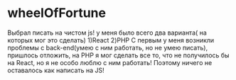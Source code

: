 # wheelOfFortune

Выбрал писать на чистом js!
у меня было всего два варианта( на которых мог это сделать)
1)React 
2)PHP
С первым у меня возникли проблемы с back-end(умею с ним работать, но не умею писать),
пришлось отложить, на PHP я мог сделать все то, что не получилось бы на React, но я не особо люблю с ним работать!
Поэтому ничего не оставалось как написать на JS!

